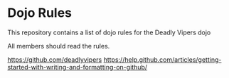 Dojo Rules
==========

This repository contains a list of dojo rules for the Deadly Vipers dojo

All members should read the rules.

https://github.com/deadlyvipers
https://help.github.com/articles/getting-started-with-writing-and-formatting-on-github/
